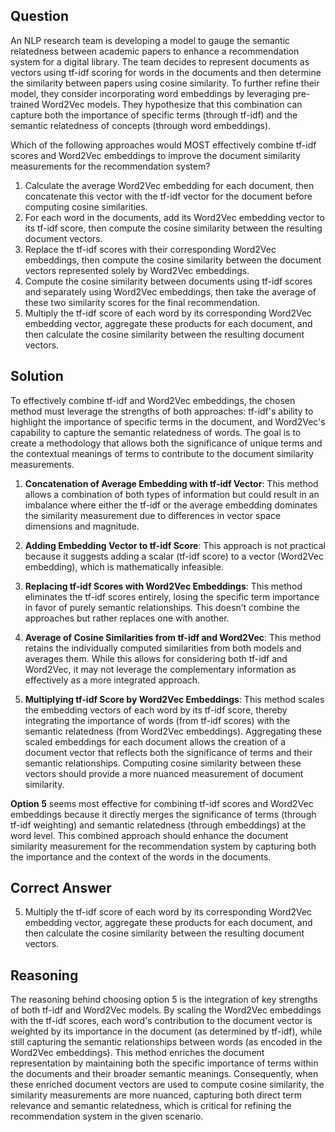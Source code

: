 ## Question

An NLP research team is developing a model to gauge the semantic relatedness between academic papers to enhance a recommendation system for a digital library. The team decides to represent documents as vectors using tf-idf scoring for words in the documents and then determine the similarity between papers using cosine similarity. To further refine their model, they consider incorporating word embeddings by leveraging pre-trained Word2Vec models. They hypothesize that this combination can capture both the importance of specific terms (through tf-idf) and the semantic relatedness of concepts (through word embeddings).

Which of the following approaches would MOST effectively combine tf-idf scores and Word2Vec embeddings to improve the document similarity measurements for the recommendation system?

1. Calculate the average Word2Vec embedding for each document, then concatenate this vector with the tf-idf vector for the document before computing cosine similarities.
2. For each word in the documents, add its Word2Vec embedding vector to its tf-idf score, then compute the cosine similarity between the resulting document vectors.
3. Replace the tf-idf scores with their corresponding Word2Vec embeddings, then compute the cosine similarity between the document vectors represented solely by Word2Vec embeddings.
4. Compute the cosine similarity between documents using tf-idf scores and separately using Word2Vec embeddings, then take the average of these two similarity scores for the final recommendation.
5. Multiply the tf-idf score of each word by its corresponding Word2Vec embedding vector, aggregate these products for each document, and then calculate the cosine similarity between the resulting document vectors.

## Solution

To effectively combine tf-idf and Word2Vec embeddings, the chosen method must leverage the strengths of both approaches: tf-idf's ability to highlight the importance of specific terms in the document, and Word2Vec's capability to capture the semantic relatedness of words. The goal is to create a methodology that allows both the significance of unique terms and the contextual meanings of terms to contribute to the document similarity measurements.

1. **Concatenation of Average Embedding with tf-idf Vector**: This method allows a combination of both types of information but could result in an imbalance where either the tf-idf or the average embedding dominates the similarity measurement due to differences in vector space dimensions and magnitude.
   
2. **Adding Embedding Vector to tf-idf Score**: This approach is not practical because it suggests adding a scalar (tf-idf score) to a vector (Word2Vec embedding), which is mathematically infeasible.
   
3. **Replacing tf-idf Scores with Word2Vec Embeddings**: This method eliminates the tf-idf scores entirely, losing the specific term importance in favor of purely semantic relationships. This doesn’t combine the approaches but rather replaces one with another.
   
4. **Average of Cosine Similarities from tf-idf and Word2Vec**: This method retains the individually computed similarities from both models and averages them. While this allows for considering both tf-idf and Word2Vec, it may not leverage the complementary information as effectively as a more integrated approach.
   
5. **Multiplying tf-idf Score by Word2Vec Embeddings**: This method scales the embedding vectors of each word by its tf-idf score, thereby integrating the importance of words (from tf-idf scores) with the semantic relatedness (from Word2Vec embeddings). Aggregating these scaled embeddings for each document allows the creation of a document vector that reflects both the significance of terms and their semantic relationships. Computing cosine similarity between these vectors should provide a more nuanced measurement of document similarity.

**Option 5** seems most effective for combining tf-idf scores and Word2Vec embeddings because it directly merges the significance of terms (through tf-idf weighting) and semantic relatedness (through embeddings) at the word level. This combined approach should enhance the document similarity measurement for the recommendation system by capturing both the importance and the context of the words in the documents.

## Correct Answer

5. Multiply the tf-idf score of each word by its corresponding Word2Vec embedding vector, aggregate these products for each document, and then calculate the cosine similarity between the resulting document vectors.

## Reasoning

The reasoning behind choosing option 5 is the integration of key strengths of both tf-idf and Word2Vec models. By scaling the Word2Vec embeddings with the tf-idf scores, each word's contribution to the document vector is weighted by its importance in the document (as determined by tf-idf), while still capturing the semantic relationships between words (as encoded in the Word2Vec embeddings). This method enriches the document representation by maintaining both the specific importance of terms within the documents and their broader semantic meanings. Consequently, when these enriched document vectors are used to compute cosine similarity, the similarity measurements are more nuanced, capturing both direct term relevance and semantic relatedness, which is critical for refining the recommendation system in the given scenario.